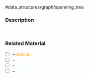 #data_structures/graph/spanning_tree

### Description

.
### Related Material

- [ ] – <font color="orange"> Article: </font>
- [ ] – <font color="azure"> Video: </font>
- [ ] – <font color="azure"> Video: </font>
- [ ] – <font color="azure"> Video: </font>